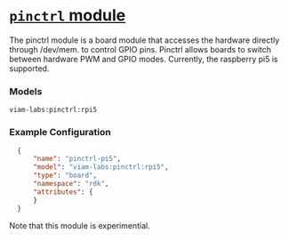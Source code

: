 # [`pinctrl` module](<https://github.com/mariapatni/pinctrl>)

The pinctrl module is a board module that accesses the hardware directly through /dev/mem.
to control GPIO pins. Pinctrl allows boards to switch between hardware PWM and GPIO modes.
Currently, the raspberry pi5 is supported.


### Models
`viam-labs:pinctrl:rpi5`

### Example Configuration
```json
  {
      "name": "pinctrl-pi5",
      "model": "viam-labs:pinctrl:rpi5",
      "type": "board",
      "namespace": "rdk",
      "attributes": {
      }
  }
  ```

Note that this module is experimential.








